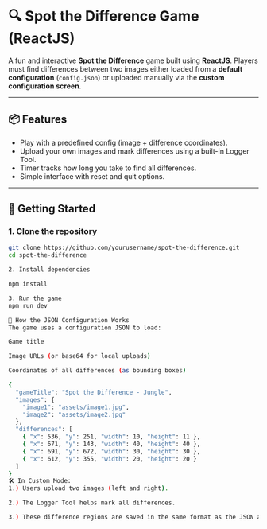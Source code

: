# 🔍 Spot the Difference Game (ReactJS)

A fun and interactive **Spot the Difference** game built using **ReactJS**. Players must find differences between two images either loaded from a **default configuration** (`config.json`) or uploaded manually via the **custom configuration screen**.

---

## 📦 Features

- Play with a predefined config (image + difference coordinates).
- Upload your own images and mark differences using a built-in Logger Tool.
- Timer tracks how long you take to find all differences.
- Simple interface with reset and quit options.

---

## 🚀 Getting Started

### 1. Clone the repository

```bash
git clone https://github.com/yourusername/spot-the-difference.git
cd spot-the-difference

2. Install dependencies

npm install

3. Run the game
npm run dev

🧠 How the JSON Configuration Works
The game uses a configuration JSON to load:

Game title

Image URLs (or base64 for local uploads)

Coordinates of all differences (as bounding boxes)

{
  "gameTitle": "Spot the Difference - Jungle",
  "images": {
    "image1": "assets/image1.jpg",
    "image2": "assets/image2.jpg"
  },
  "differences": [
    { "x": 536, "y": 251, "width": 10, "height": 11 },
    { "x": 671, "y": 143, "width": 40, "height": 40 },
    { "x": 691, "y": 672, "width": 30, "height": 30 },
    { "x": 612, "y": 355, "width": 20, "height": 20 }
  ]
}
🛠️ In Custom Mode:
1.) Users upload two images (left and right).

2.) The Logger Tool helps mark all differences.

3.) These difference regions are saved in the same format as the JSON above and used to start the game.

